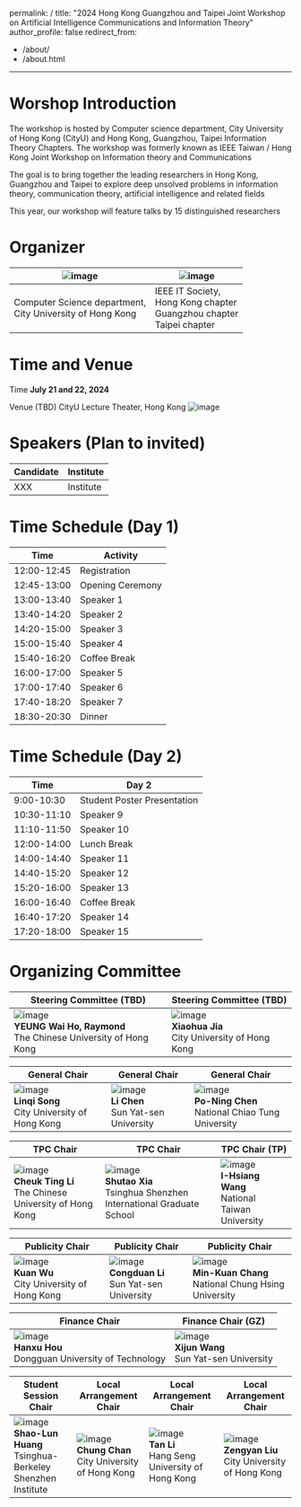 permalink: /
title: "2024 Hong Kong Guangzhou and Taipei Joint Workshop on Artificial Intelligence Communications and Information Theory"
author_profile: false
redirect_from: 
  - /about/
  - /about.html
---

Worshop Introduction
======
The workshop is hosted by Computer science department, City University of Hong Kong (CityU) and Hong Kong, Guangzhou, Taipei Information Theory Chapters. The workshop was formerly known as IEEE Taiwan / Hong Kong Joint Workshop on Information theory and Communications

The goal is to bring together the leading researchers in Hong Kong, Guangzhou and Taipei to explore deep unsolved problems in information theory,  communication theory, artificial intelligence and related fields

This year, our workshop will feature talks by 15 distinguished researchers 


Organizer
======
| ![image](https://github.com/HKGZTP/HKGZTP.github.io/assets/167737479/712ca47b-a4c5-4719-ae20-6819adc08c98) | ![image](https://github.com/HKGZTP/HKGZTP.github.io/assets/167737479/ad5a680a-0cc5-46bb-99ad-afbb15e7a929) |
|------------------------------------------------------------------------------------------------------------|------------------------------------------------------------------------------------------------------------|
| Computer Science department, <br> City University of Hong Kong                                               | IEEE IT Society, <br> Hong Kong chapter <br> Guangzhou chapter <br> Taipei chapter                           |


Time and Venue
======
Time
**July 21 and 22, 2024**

Venue (TBD)
CityU Lecture Theater, Hong Kong
![image](https://github.com/HKGZTP/HKGZTP.github.io/assets/167737479/372325c2-7c8e-442c-bbde-2199f98ceec9)

Speakers (Plan to invited)
======

| Candidate                | Institute                                       |
|--------------------------|-------------------------------------------------|
| XXX                      | Institute                                       |


Time Schedule (Day 1)
======
| Time         | Activity              |
|--------------|-----------------------|
| 12:00-12:45  | Registration          |
| 12:45-13:00  | Opening Ceremony      |
| 13:00-13:40  | Speaker 1             |
| 13:40-14:20  | Speaker 2             |
| 14:20-15:00  | Speaker 3             |
| 15:00-15:40  | Speaker 4             |
| 15:40-16:20  | Coffee Break          |
| 16:00-17:00  | Speaker 5             |
| 17:00-17:40  | Speaker 6             |
| 17:40-18:20  | Speaker 7             |
| 18:30-20:30  | Dinner                |


Time Schedule (Day 2)
======
| Time         | Day 2                      |
|--------------|----------------------------|
| 9:00-10:30   | Student Poster Presentation|
| 10:30-11:10  | Speaker 9                  |
| 11:10-11:50  | Speaker 10                 |
| 12:00-14:00  | Lunch Break                |
| 14:00-14:40  | Speaker 11                 |
| 14:40-15:20  | Speaker 12                 |
| 15:20-16:00  | Speaker 13                 |
| 16:00-16:40  | Coffee Break               |
| 16:40-17:20  | Speaker 14                 |
| 17:20-18:00  | Speaker 15                 |



Organizing Committee
======

| Steering Committee (TBD) | Steering Committee (TBD) |
|--------------------------|--------------------------|
| ![image](https://github.com/HKGZTP/HKGZTP.github.io/assets/167737479/99bfc105-53b5-4a35-b868-331037d24780) <br> **YEUNG Wai Ho, Raymond** <br> The Chinese University of Hong Kong | ![image](https://github.com/HKGZTP/HKGZTP.github.io/assets/167737479/cc62a05e-7cf9-4dc1-abdb-f20781c31bcd) <br> **Xiaohua Jia** <br> City University of Hong Kong |


| General Chair | General Chair | General Chair |
|---------------|---------------|---------------|
| ![image](https://github.com/HKGZTP/HKGZTP.github.io/assets/167737479/318d192e-55ed-4d52-8721-9fbec59790b8) <br> **Linqi Song** <br> City University of Hong Kong | ![image](https://github.com/HKGZTP/HKGZTP.github.io/assets/167737479/3dcf8cbd-215d-4fd1-ae28-8a9193000326) <br> **Li Chen** <br> Sun Yat-sen University | ![image](https://github.com/HKGZTP/HKGZTP.github.io/assets/167737479/7e8fc271-0f61-4a1c-855a-f6fde14ef401) <br> **Po-Ning Chen** <br> National Chiao Tung University |


| TPC Chair | TPC Chair | TPC Chair (TP) |
|-----------|-----------|----------------|
| ![image](https://github.com/HKGZTP/HKGZTP.github.io/assets/167737479/691bfc85-c268-4484-9fb1-0d7aff4cedd9) <br> **Cheuk Ting Li** <br> The Chinese University of Hong Kong | ![image](https://github.com/HKGZTP/HKGZTP.github.io/assets/167737479/b58b48a5-6a7f-41c3-889d-e13036d56572) <br> **Shutao Xia** <br> Tsinghua Shenzhen International Graduate School | ![image](https://github.com/HKGZTP/HKGZTP.github.io/assets/167737479/8b9f2761-a0f2-4168-906c-e1f722121275) <br> **I-Hsiang Wang** <br> National Taiwan University |


| Publicity Chair | Publicity Chair | Publicity Chair |
|-----------------|-----------------|-----------------|
| ![image](https://github.com/HKGZTP/HKGZTP.github.io/assets/167737479/4f4c6700-ff33-489d-9f9b-bb89df80ed06) <br> **Kuan Wu** <br> City University of Hong Kong | ![image](https://github.com/HKGZTP/HKGZTP.github.io/assets/167737479/31c4ed14-f6ed-4b64-9a49-754705909816) <br> **Congduan Li** <br> Sun Yat-sen University | ![image](https://github.com/HKGZTP/HKGZTP.github.io/assets/167737479/269bce36-0ea9-4758-8a50-2901ae5b95a7) <br> **Min-Kuan Chang** <br> National Chung Hsing University |


| Finance Chair | Finance Chair (GZ) |
|---------------|--------------------|
| ![image](https://github.com/HKGZTP/HKGZTP.github.io/assets/167737479/77160db4-85c3-4e6a-923a-061d238818d7) <br> **Hanxu Hou** <br> Dongguan University of Technology | ![image](https://github.com/HKGZTP/HKGZTP.github.io/assets/167737479/9fbf03e0-de48-400e-af71-265505727bd6) <br> **Xijun Wang** <br> Sun Yat-sen University |


| Student Session Chair | Local Arrangement Chair | Local Arrangement Chair | Local Arrangement Chair |
|-----------------------|-------------------------|-------------------------|-------------------------|
| ![image](https://github.com/HKGZTP/HKGZTP.github.io/assets/167737479/6d1a57b4-4544-4588-8a80-515cafa6a565) <br> **Shao-Lun Huang** <br> Tsinghua-Berkeley Shenzhen Institute | ![image](https://github.com/HKGZTP/HKGZTP.github.io/assets/167737479/f3f6f1b7-d14e-4686-bfc2-a9b3c133a3e2) <br> **Chung Chan** <br> City University of Hong Kong | ![image](https://github.com/HKGZTP/HKGZTP.github.io/assets/167737479/d13f018b-9f7e-4091-9449-ab8c82528f82) <br> **Tan Li** <br> Hang Seng University of Hong Kong | ![image](https://github.com/HKGZTP/HKGZTP.github.io/assets/167737479/b9a880df-8b68-49ea-b535-f8125badd0b4) <br> **Zengyan Liu** <br> City University of Hong Kong |











